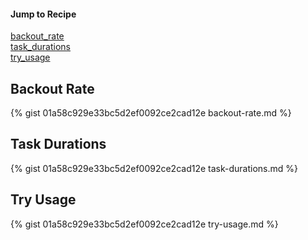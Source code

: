 #### Jump to Recipe
[backout_rate](#backout-rate)  
[task_durations](#task-durations)  
[try_usage](#try-usage)  

## Backout Rate
{% gist 01a58c929e33bc5d2ef0092ce2cad12e backout-rate.md %}

## Task Durations
{% gist 01a58c929e33bc5d2ef0092ce2cad12e task-durations.md %}

## Try Usage
{% gist 01a58c929e33bc5d2ef0092ce2cad12e try-usage.md %}
